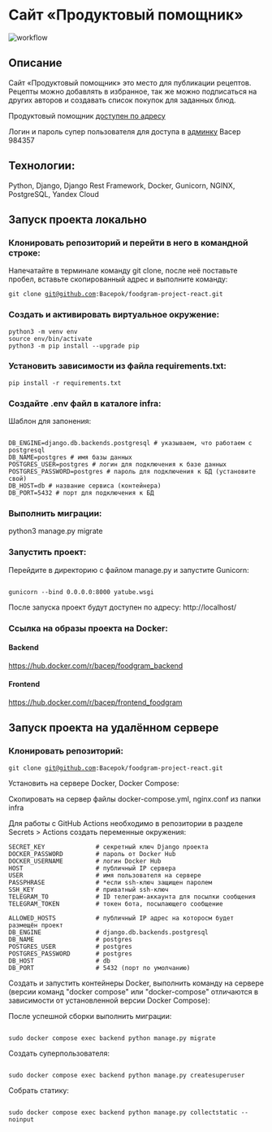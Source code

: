 # Сайт «Продуктовый помощник» 
![workflow](https://github.com/Bacepok/foodgram-project-react/actions/workflows/foodgram-workflow.yml/badge.svg)



## Описание

Сайт «Продуктовый помощник» это место для публикации рецептов. Рецепты можно добавлять в избранное, так же можно подписаться на других авторов и создавать список покупок для заданных блюд.

Продуктовый помощник [доступен по адресу](http://158.160.35.114/)

Логин и пароль супер пользователя для доступа в [админку](http://158.160.35.114/admin/) Bacep 984357

## Технологии:

Python, Django, Django Rest Framework, Docker, Gunicorn, NGINX, PostgreSQL, Yandex Cloud

## Запуск проекта локально
### Клонировать репозиторий и перейти в него в командной строке:
Напечатайте в терминале команду git clone, после неё поставьте пробел, вставьте скопированный адрес и выполните команду:

<code>git clone git@github.com:Bacepok/foodgram-project-react.git</code>

### Cоздать и активировать виртуальное окружение:
```
python3 -m venv env
source env/bin/activate
python3 -m pip install --upgrade pip
```
### Установить зависимости из файла requirements.txt:
```
pip install -r requirements.txt
```
### Создайте .env файл в каталоге infra:

Шаблон для запонения:
<pre><code>
DB_ENGINE=django.db.backends.postgresql # указываем, что работаем с postgresql
DB_NAME=postgres # имя базы данных
POSTGRES_USER=postgres # логин для подключения к базе данных
POSTGRES_PASSWORD=postgres # пароль для подключения к БД (установите свой)
DB_HOST=db # название сервиса (контейнера)
DB_PORT=5432 # порт для подключения к БД
</code></pre>

### Выполнить миграции:

python3 manage.py migrate

### Запустить проект:

Перейдите в директорию с файлом manage.py и запустите Gunicorn:
<pre><code>
gunicorn --bind 0.0.0.0:8000 yatube.wsgi
</code></pre>

После запуска проект будут доступен по адресу: http://localhost/

### Ссылка на образы проекта на Docker:
#### Backend
https://hub.docker.com/r/bacep/foodgram_backend
#### Frontend
https://hub.docker.com/r/bacep/frontend_foodgram

## Запуск проекта на удалённом сервере

### Клонировать репозиторий:

<code>git clone git@github.com:Bacepok/foodgram-project-react.git</code>

Установить на сервере Docker, Docker Compose:

Скопировать на сервер файлы docker-compose.yml, nginx.conf из папки infra 

Для работы с GitHub Actions необходимо в репозитории в разделе Secrets > Actions создать переменные окружения:

```
SECRET_KEY              # секретный ключ Django проекта
DOCKER_PASSWORD         # пароль от Docker Hub
DOCKER_USERNAME         # логин Docker Hub
HOST                    # публичный IP сервера
USER                    # имя пользователя на сервере
PASSPHRASE              # *если ssh-ключ защищен паролем
SSH_KEY                 # приватный ssh-ключ
TELEGRAM_TO             # ID телеграм-аккаунта для посылки сообщения
TELEGRAM_TOKEN          # токен бота, посылающего сообщение

ALLOWED_HOSTS           # публичный IP адрес на которосм будет размещён проект
DB_ENGINE               # django.db.backends.postgresql
DB_NAME                 # postgres
POSTGRES_USER           # postgres
POSTGRES_PASSWORD       # postgres
DB_HOST                 # db
DB_PORT                 # 5432 (порт по умолчанию)
```

Создать и запустить контейнеры Docker, выполнить команду на сервере (версии команд "docker compose" или "docker-compose" отличаются в зависимости от установленной версии Docker Compose):

После успешной сборки выполнить миграции:
<pre><code>
sudo docker compose exec backend python manage.py migrate
</code></pre>
Создать суперпользователя:
<pre><code>
sudo docker compose exec backend python manage.py createsuperuser
</code></pre>
Собрать статику:
<pre><code>
sudo docker compose exec backend python manage.py collectstatic --noinput
</code></pre>
